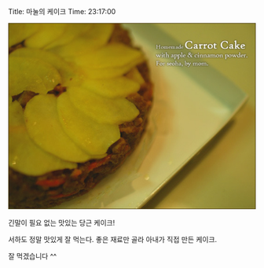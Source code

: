 Title: 마눌의 케이크
Time: 23:17:00

![](bb2c1835_ez_.jpg)

긴말이 필요 없는 맛있는 당근 케이크!

서하도 정말 맛있게 잘 먹는다. 좋은 재료만 골라 아내가 직접 만든 케이크.

잘 먹겠습니다 ^^

